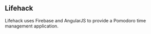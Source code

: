 ## Lifehack

Lifehack uses Firebase and AngularJS to provide a Pomodoro time management application.
